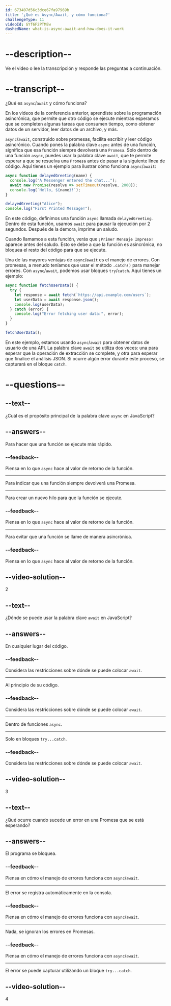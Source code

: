 ```yaml
---
id: 673407d56c3dce67fa97969b
title: '¿Qué es Async/Await, y cómo funciona?'
challengeType: 11
videoId: GYf6F2PTMEw
dashedName: what-is-async-await-and-how-does-it-work
---
```


# --description--

Ve el video o lee la transcripción y responde las preguntas a continuación.

# --transcript--

¿Qué es `async`/`await` y cómo funciona?

En los videos de la conferencia anterior, aprendiste sobre la programación asincrónica, que permite que otro código se ejecute mientras esperamos que se completen algunas tareas que consumen tiempo, como obtener datos de un servidor, leer datos de un archivo, y más.

`async`/`await`, construido sobre promesas, facilita escribir y leer código asincrónico. Cuando pones la palabra clave `async` antes de una función, significa que esa función siempre devolverá una `Promesa`. Solo dentro de una función `async`, puedes usar la palabra clave `await`, que te permite esperar a que se resuelva una `Promesa` antes de pasar a la siguiente línea de código. Aquí tienes un ejemplo para ilustrar cómo funciona `async`/`await`:

```js
async function delayedGreeting(name) {
  console.log("A Messenger entered the chat...");
  await new Promise(resolve => setTimeout(resolve, 2000));
  console.log(`Hello, ${name}!`);
}

delayedGreeting("Alice");
console.log("First Printed Message!");
```

En este código, definimos una función `async` llamada `delayedGreeting`. Dentro de esta función, usamos `await` para pausar la ejecución por 2 segundos. Después de la demora, imprime un saludo.

Cuando llamamos a esta función, verás que `¡Primer Mensaje Impreso!` aparece antes del saludo. Esto se debe a que la función es asincrónica, no bloquea el resto del código para que se ejecute.

Una de las mayores ventajas de `async`/`await` es el manejo de errores. Con promesas, a menudo teníamos que usar el método `.catch()` para manejar errores. Con `async`/`await`, podemos usar bloques `try`/`catch`. Aquí tienes un ejemplo:

```js
async function fetchUserData() {
  try {
    let response = await fetch(`https://api.example.com/users`);
    let userData = await response.json();
    console.log(userData);
  } catch (error) {
    console.log("Error fetching user data:", error);
  }
}

fetchUserData();
```

En este ejemplo, estamos usando `async`/`await` para obtener datos de usuario de una API. La palabra clave `await` se utiliza dos veces: una para esperar que la operación de extracción se complete, y otra para esperar que finalice el análisis JSON. Si ocurre algún error durante este proceso, se capturará en el bloque `catch`.

# --questions--

## --text--

¿Cuál es el propósito principal de la palabra clave `async` en JavaScript?

## --answers--

Para hacer que una función se ejecute más rápido.

### --feedback--

Piensa en lo que `async` hace al valor de retorno de la función.

---

Para indicar que una función siempre devolverá una Promesa.

---

Para crear un nuevo hilo para que la función se ejecute.

### --feedback--

Piensa en lo que `async` hace al valor de retorno de la función.

---

Para evitar que una función se llame de manera asincrónica.

### --feedback--

Piensa en lo que `async` hace al valor de retorno de la función.

## --video-solution--

2

## --text--

¿Dónde se puede usar la palabra clave `await` en JavaScript?

## --answers--

En cualquier lugar del código.

### --feedback--

Considera las restricciones sobre dónde se puede colocar `await`.

---

Al principio de su código.

### --feedback--

Considera las restricciones sobre dónde se puede colocar `await`.

---

Dentro de funciones `async`.

---

Solo en bloques `try...catch`.

### --feedback--

Considera las restricciones sobre dónde se puede colocar `await`.

## --video-solution--

3

## --text--

¿Qué ocurre cuando sucede un error en una Promesa que se está esperando?

## --answers--

El programa se bloquea.

### --feedback--

Piensa en cómo el manejo de errores funciona con `async`/`await`.

---

El error se registra automáticamente en la consola.

### --feedback--

Piensa en cómo el manejo de errores funciona con `async`/`await`.

---

Nada, se ignoran los errores en Promesas.

### --feedback--

Piensa en cómo el manejo de errores funciona con `async`/`await`.

---

El error se puede capturar utilizando un bloque `try...catch`.

## --video-solution--

4
